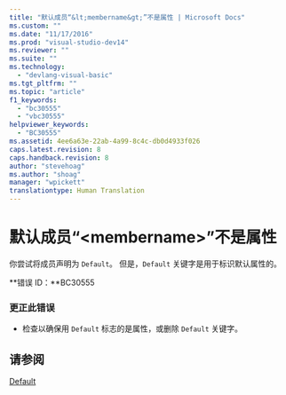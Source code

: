 ```yaml
---
title: "默认成员“&lt;membername&gt;”不是属性 | Microsoft Docs"
ms.custom: ""
ms.date: "11/17/2016"
ms.prod: "visual-studio-dev14"
ms.reviewer: ""
ms.suite: ""
ms.technology: 
  - "devlang-visual-basic"
ms.tgt_pltfrm: ""
ms.topic: "article"
f1_keywords: 
  - "bc30555"
  - "vbc30555"
helpviewer_keywords: 
  - "BC30555"
ms.assetid: 4ee6a63e-22ab-4a99-8c4c-db0d4933f026
caps.latest.revision: 8
caps.handback.revision: 8
author: "stevehoag"
ms.author: "shoag"
manager: "wpickett"
translationtype: Human Translation
---
```

# 默认成员“&lt;membername&gt;”不是属性
你尝试将成员声明为 `Default`。 但是，`Default` 关键字是用于标识默认属性的。  
  
 **错误 ID：**BC30555  
  
### 更正此错误  
  
-   检查以确保用 `Default` 标志的是属性，或删除 `Default` 关键字。  
  
## 请参阅  
 [Default](../../visual-basic/language-reference/modifiers/default.md)